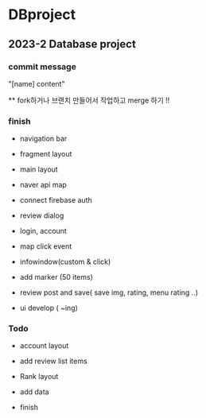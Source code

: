 # DBproject

## 2023-2 Database project

### commit message
"[name] content"

** fork하거나 브랜치 만들어서 작업하고 merge 하기 !!

### finish

* navigation bar

* fragment layout

* main layout

* naver api map

* connect firebase auth

* review dialog

* login, account

* map click event

* infowindow(custom & click)

* add marker (50 items)

* review post and save( save img, rating, menu rating ..)

* ui develop ( ~ing)

### Todo

* account layout

* add review list items

* Rank layout

* add data

* finish

